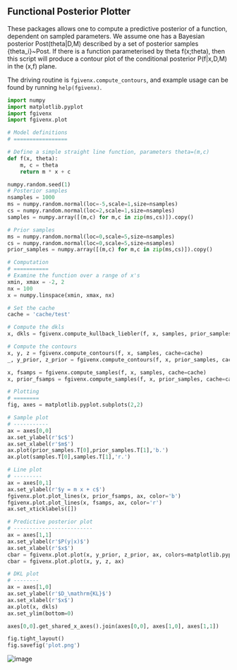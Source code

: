 Functional Posterior Plotter
----------------------------

These packages allows one to compute a predictive posterior of a function,
dependent on sampled parameters. We assume one has a Bayesian posterior
Post(theta|D,M) described by a set of posterior samples {theta_i}~Post. If
there is a function parameterised by theta f(x;theta), then this script will
produce a contour plot of the conditional posterior P(f|x,D,M) in the (x,f)
plane.

The driving routine is `fgivenx.compute_contours`, and example usage can be
found by running `help(fgivenx)`.

```python
import numpy
import matplotlib.pyplot
import fgivenx
import fgivenx.plot

# Model definitions
# =================

# Define a simple straight line function, parameters theta=(m,c)
def f(x, theta):
    m, c = theta
    return m * x + c

numpy.random.seed(1)
# Posterior samples
nsamples = 1000
ms = numpy.random.normal(loc=-5,scale=1,size=nsamples)
cs = numpy.random.normal(loc=2,scale=1,size=nsamples) 
samples = numpy.array([(m,c) for m,c in zip(ms,cs)]).copy()

# Prior samples
ms = numpy.random.normal(loc=0,scale=5,size=nsamples)
cs = numpy.random.normal(loc=0,scale=5,size=nsamples) 
prior_samples = numpy.array([(m,c) for m,c in zip(ms,cs)]).copy()

# Computation
# ===========
# Examine the function over a range of x's
xmin, xmax = -2, 2
nx = 100
x = numpy.linspace(xmin, xmax, nx)

# Set the cache
cache = 'cache/test'

# Compute the dkls
x, dkls = fgivenx.compute_kullback_liebler(f, x, samples, prior_samples, cache=cache)

# Compute the contours
x, y, z = fgivenx.compute_contours(f, x, samples, cache=cache)
_, y_prior, z_prior = fgivenx.compute_contours(f, x, prior_samples, cache=cache+'_prior')

x, fsamps = fgivenx.compute_samples(f, x, samples, cache=cache)
x, prior_fsamps = fgivenx.compute_samples(f, x, prior_samples, cache=cache+'_prior')

# Plotting
# ========
fig, axes = matplotlib.pyplot.subplots(2,2)

# Sample plot
# -----------
ax = axes[0,0]
ax.set_ylabel(r'$c$')
ax.set_xlabel(r'$m$')
ax.plot(prior_samples.T[0],prior_samples.T[1],'b.')
ax.plot(samples.T[0],samples.T[1],'r.')

# Line plot
# ---------
ax = axes[0,1]
ax.set_ylabel(r'$y = m x + c$')
fgivenx.plot.plot_lines(x, prior_fsamps, ax, color='b')
fgivenx.plot.plot_lines(x, fsamps, ax, color='r')
ax.set_xticklabels([])

# Predictive posterior plot
# -------------------------
ax = axes[1,1]
ax.set_ylabel(r'$P(y|x)$')
ax.set_xlabel(r'$x$')
cbar = fgivenx.plot.plot(x, y_prior, z_prior, ax, colors=matplotlib.pyplot.cm.Blues_r,linewidths=0)
cbar = fgivenx.plot.plot(x, y, z, ax)

# DKL plot
# --------
ax = axes[1,0]
ax.set_ylabel(r'$D_\mathrm{KL}$')
ax.set_xlabel(r'$x$')
ax.plot(x, dkls)
ax.set_ylim(bottom=0)

axes[0,0].get_shared_x_axes().join(axes[0,0], axes[1,0], axes[1,1])

fig.tight_layout()
fig.savefig('plot.png')
```
![image](https://raw.github.com/williamjameshandley/fgivenx/master/plot.png)





